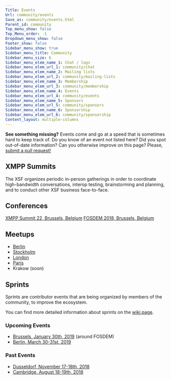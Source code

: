 ```yaml
---
Title: Events
Url: community/events
Save_as: community/events.html
Parent_id: community
Top_menu_show: false
Top_Menu_order: -1
Dropdown_menu_show: false
Footer_show: false
Sidebar_menu_show: true
Sidebar_menu_title: Community
Sidebar_menu_size: 6
Sidebar_menu_elem_name_1: Chat / logs
Sidebar_menu_elem_url_1: community/chat
Sidebar_menu_elem_name_2: Mailing lists
Sidebar_menu_elem_url_2: community/mailing-lists
Sidebar_menu_elem_name_3: Membership
Sidebar_menu_elem_url_3: community/membership
Sidebar_menu_elem_name_4: Events
Sidebar_menu_elem_url_4: community/events
Sidebar_menu_elem_name_5: Sponsors
Sidebar_menu_elem_url_5: community/sponsors
Sidebar_menu_elem_name_6: Sponsorship
Sidebar_menu_elem_url_6: community/sponsorship
Content_layout: multiple-columns
---
```


__See something missing?__ Events come and go at a speed that is sometimes hard to keep track of. Do you know of an event not listed here? Did you spot out-of-date information? Can you otherwise improve on this page? Please, [submit a pull request!](https://github.com/xsf/xmpp.org/edit/master/content/pages/community/events.md)

## XMPP Summits

The XSF organizes periodic in-person gatherings in order to coordinate high-bandwidth conversations, interop testing, brainstorming and planning, and to conduct other XSF business face-to-face.

## Conferences

[XMPP Summit 22, Brussels, Belgium](https://wiki.xmpp.org/web/Summit_22)
[FOSDEM 2018, Brussels, Belgium](https://wiki.xmpp.org/web/FOSDEM_2018)

## Meetups

* [Berlin](https://www.meetup.com/Berlin-XMPP-Meetup/)
* [Stockholm](https://www.meetup.com/Stockholm-XMPP-Meetup/)
* [London](https://www.meetup.com/XMPP-UK-Meetup/)
* [Paris](https://news.jabberfr.org/2017/03/rencontre-xmpp-le-mardi-28-mars-2017-a-paris/)
* Krakow (soon)

## Sprints

Sprints are contributor events that are being organized by members of the
community, to improve the ecosystem.

You can find more detailed information about sprints on the [wiki
page](https://wiki.xmpp.org/web/Sprints).


### Upcoming Events

* [Brussels, January 30th, 2019](https://wiki.xmpp.org/web/Sprints/2019_January_Brussels) (around FOSDEM)
* [Berlin, March 30-31st, 2019](https://wiki.xmpp.org/web/Sprints/2019_March_Berlin)

### Past Events

* [Dusseldorf, November 17-18th, 2018](https://wiki.xmpp.org/web/Sprints/2018_November_Dusseldorf)
* [Cambridge, August 18-19th, 2018](https://wiki.xmpp.org/web/Sprints/2018_August_Cambridge)
